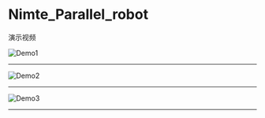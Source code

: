 # Nimte_Parallel_robot
演示视频

![Demo1](https://github.com/UCAS-IAMT/Nimte_Parallel_robot/blob/main/1.gif)

---
![Demo2](https://github.com/UCAS-IAMT/Nimte_Parallel_robot/blob/main/2.gif)

---
![Demo3](https://github.com/UCAS-IAMT/Nimte_Parallel_robot/blob/main/3.gif)

---
